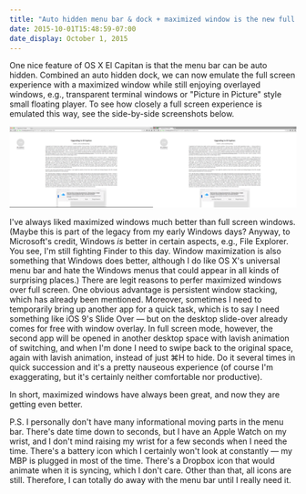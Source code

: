 ```yaml
---
title: "Auto hidden menu bar & dock + maximized window is the new full screen mode"
date: 2015-10-01T15:48:59-07:00
date_display: October 1, 2015
---
```


One nice feature of OS X El Capitan is that the menu bar can be auto hidden. Combined an auto hidden dock, we can now emulate the full screen experience with a maximized window while still enjoying overlayed windows, e.g., transparent terminal windows or "Picture in Picture" style small floating player. To see how closely a full screen experience is emulated this way, see the side-by-side screenshots below.

![Maximized and full screen windows of Google Chrome side by side. Can you tell any difference apart from the color of the title bar and a bit of black bottom margin on the left?](/img/20151001-maximized-window-vs-full-screen.png)

I've always liked maximized windows much better than full screen windows. (Maybe this is part of the legacy from my early Windows days? Anyway, to Microsoft's credit, Windows *is* better in certain aspects, e.g., File Explorer. You see, I'm still fighting Finder to this day. Window maximization is also something that Windows does better, although I do like OS X's universal menu bar and hate the Windows menus that could appear in all kinds of surprising places.) There are legit reasons to perfer maximized windows over full screen. One obvious advantage is persistent window stacking, which has already been mentioned. Moreover, sometimes I need to temporarily bring up another app for a quick task, which is to say I need something like iOS 9's Slide Over — but on the desktop slide-over already comes for free with window overlay. In full screen mode, however, the second app will be opened in another desktop space with lavish animation of switching, and when I'm done I need to swipe back to the original space, again with lavish animation, instead of just &#x2318;H to hide. Do it several times in quick succession and it's a pretty nauseous experience (of course I'm exaggerating, but it's certainly neither comfortable nor productive).

In short, maximized windows have always been great, and now they are getting even better.

P.S. I personally don't have many informational moving parts in the menu bar. There's date time down to seconds, but I have an Apple Watch on my wrist, and I don't mind raising my wrist for a few seconds when I need the time. There's a battery icon which I certainly won't look at constantly — my MBP is plugged in most of the time. There's a Dropbox icon that would animate when it is syncing, which I don't care. Other than that, all icons are still. Therefore, I can totally do away with the menu bar until I really need it.
